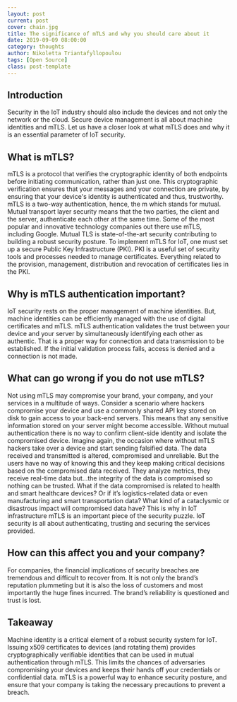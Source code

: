 ```yaml
---
layout: post
current: post
cover: chain.jpg
title: The significance of mTLS and why you should care about it
date: 2019-09-09 08:00:00
category: thoughts
author: Nikoletta Triantafyllopoulou
tags: [Open Source]
class: post-template
---
```

## Introduction
Security in the IoT industry should also include the devices and not only the network or the cloud. Secure device management is all about machine identities and mTLS. Let us have a closer look at what mTLS does and why it is an essential parameter of IoT security.

## What is mTLS?
mTLS  is a protocol that verifies the cryptographic identity of both endpoints before initiating communication, rather than just one. This cryptographic verification ensures that your messages and your connection are private, by ensuring that your device's identity is authenticated and thus, trustworthy. mTLS is a two-way authentication, hence, the m which stands for mutual. Mutual transport layer security means that the two parties, the client and the server, authenticate each other at the same time. Some of the most popular and innovative technology companies out there use mTLS, including Google. Mutual TLS is state-of-the-art security contributing to building a robust security posture. To implement mTLS for IoT, one must set up a secure Public Key Infrastructure (PKI).  PKI is a useful set of security tools and processes needed to manage certificates. Everything related to the provision, management, distribution and revocation of certificates lies in the PKI.

## Why is mTLS authentication important?
IoT security rests on the proper management of machine identities. But, machine identities can be efficiently managed with the use of digital certificates and mTLS. mTLS authentication validates the trust between your device and your server by simultaneously identifying each other as authentic. That is a proper way for connection and data transmission to be established. If the initial validation process fails, access is denied and a connection is not made.

## What can go wrong if you do not use mTLS?
Not using mTLS may compromise your brand, your company, and your services in a multitude of ways. Consider a scenario where hackers compromise your device and use a commonly shared API key stored on disk to gain access to your back-end servers. This means that any sensitive information stored on your server might become accessible. Without mutual authentication there is no way to confirm client-side identity and isolate the compromised device. Imagine again, the occasion where without mTLS hackers take over a device and start sending falsified data. The data received and transmitted is altered, compromised and unreliable. But the users have no way of knowing this and they keep making critical decisions based on the compromised data received. They analyze metrics, they receive real-time data but…the integrity of the data is compromised so nothing can be trusted. What if the data compromised is related to health and smart healthcare devices? Or if it’s logistics-related data or even manufacturing and smart transportation data? What kind of a cataclysmic or disastrous impact will compromised data have? This is why in IoT infrastructure mTLS is an important piece of the security puzzle. IoT security is all about authenticating, trusting and securing the services provided.

## How can this affect you and your company?
For companies, the financial implications of security breaches are tremendous and difficult to recover from. It is not only the brand’s reputation plummeting but it is also the loss of customers and most importantly the huge fines incurred. The brand’s reliability is questioned and trust is lost.

## Takeaway
Machine identity is a critical element of a robust security system for IoT.  Issuing x509 certificates to devices (and rotating them) provides cryptographically verifiable identities that can be used in mutual authentication through mTLS. This limits the chances of adversaries compromising your devices and keeps their hands off your credentials or confidential data. mTLS is a powerful way to enhance security posture, and ensure that your company is taking the necessary precautions to prevent a breach.
